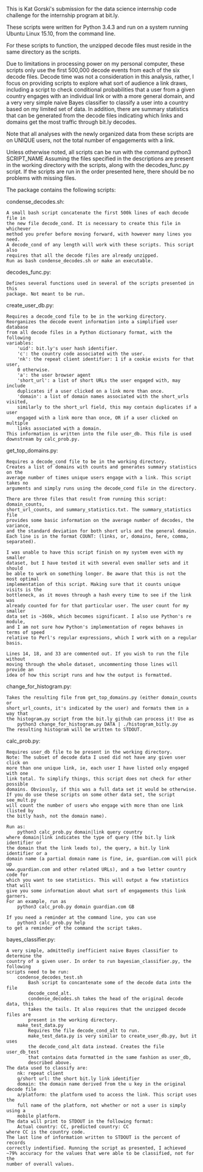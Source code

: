 This is Kat Gorski's submission for the data science internship code challenge
for the internship program at bit.ly.

These scripts were written for Python 3.4.3 and run on a system running
Ubuntu Linux 15.10, from the command line. 

For these scripts to function, the unzipped decode files must reside in the same
directory as the scripts. 

Due to limitations in processing power on my personal computer, these scripts 
only use the first 500,000 decode events from each of the six decode files. 
Decode time was not a consideration in this analysis, rather, I focus on
providing scripts to explore what sort of audience a link draws, including a
script to check conditional probabilities that a user from a given country
engages with an individual link or with a more general domain, and a very very
simple naive Bayes classifier to classify a user into a country based on my
limited set of data. In addition, there are summary statistics that can be
generated from the decode files indicating which links and domains get the
most traffic through bit.ly decodes. 

Note that all analyses with the newly organized data from these scripts are on
UNIQUE users, not the total number of engagements with a link.  

Unless otherwise noted, all scripts can be run with the command
    python3 SCRIPT_NAME
Assuming the files specified in the descriptions are present in the working
directory with the scripts, along with the decodes_func.py script. If the
scripts are run in the order presented here, there should be no problems with
missing files. 

The package contains the following scripts:

condense_decodes.sh:

    A small bash script concatenate the first 500k lines of each decode file in
    the new file decode_cond. It is necessary to create this file in whichever
    method you prefer before moving forward, with however many lines you need.
    A decode_cond of any length will work with these scripts. This script also
    requires that all the decode files are already unzipped. 
    Run as bash condense_decodes.sh or make an executable. 

decodes_func.py:

    Defines several functions used in several of the scripts presented in this
    package. Not meant to be run. 

create_user_db.py:

    Requires a decode_cond file to be in the working directory. 
    Reorganizes the decode event information into a simplified user database
    from all decode files in a Python dictionary format, with the following
    variables: 
        'uid': bit.ly's user hash identifier.
        'c': the country code associated with the user.
        'nk': the repeat client identifier: 1 if a cookie exists for that user,
        0 otherwise.
        'a': the user browser agent
        'short_url': a list of short URLs the user engaged with, may include
        duplicates if a user clicked on a link more than once.
        'domain': a list of domain names associated with the short_urls visited,
        similarly to the short_url field, this may contain duplicates if a user
        engaged with a link more than once, OR if a user clicked on multiple
        links associated with a domain. 
    This information is written into the file user_db. This file is used
    downstream by calc_prob.py. 

get_top_domains.py:

    Requires a decode_cond file to be in the working directory.
    Creates a list of domains with counts and generates summary statistics on the
    average number of times unique users engage with a link. This script takes no
    arguments and simply runs using the decode_cond file in the directory.

    There are three files that result from running this script: domain_counts, 
    short_url_counts, and summary_statistics.txt. The summary_statistics file
    provides some basic information on the average number of decodes, the variance,
    and the standard deviation for both short urls and the general domain. 
    Each line is in the format COUNT: (links, or, domains, here, comma, separated). 

    I was unable to have this script finish on my system even with my smaller
    dataset, but I have tested it with several even smaller sets and it should
    be able to work on something longer. Be aware that this is not the most optimal
    implementation of this script. Making sure that it counts unique visits is the
    bottleneck, as it moves through a hash every time to see if the link was
    already counted for for that particular user. The user count for my smaller
    data set is ~360k, which becomes significant. I also use Python's re module,
    and I am not sure how Python's implementation of regex behaves in terms of speed
    relative to Perl's regular expressions, which I work with on a regular basis.

    Lines 14, 18, and 33 are commented out. If you wish to run the file without
    moving through the whole dataset, uncommenting those lines will provide an
    idea of how this script runs and how the output is formatted. 

change_for_histogram.py:

    Takes the resulting file from get_top_domains.py (either domain_counts or
    short_url_counts, it's indicated by the user) and formats them in a way that
    the histogram.py script from the bit.ly github can process it! Use as
        python3 change_for_histogram.py DATA | ./histogram_bitly.py
    The resulting histogram will be written to STDOUT. 

calc_prob.py:

    Requires user_db file to be present in the working directory.
    Note: The subset of decode data I used did not have any given user click on
    more than one unique link, ie, each user I have listed only engaged with one
    link total. To simplify things, this script does not check for other possible
    domains. Obviously, if this was a full data set it would be otherwise. 
    If you do use these scripts on some other data set, the script see_mult.py
    will count the number of users who engage with more than one link (listed by
    the bitly hash, not the domain name).

    Run as:
        python3 calc_prob.py domain|link query country
    where domain|link indicates the type of query (the bit.ly link identifier or
    the domain that the link leads to), the query, a bit.ly link identifier or a
    domain name (a partial domain name is fine, ie, guardian.com will pick up
    www.guardian.com and other related URLs), and a two letter country code for
    which you want to see statistics. This will output a few statistics that will
    give you some information about what sort of engagements this link garners. 
    For an example, run as
        python3 calc_prob.py domain guardian.com GB

    If you need a reminder at the command line, you can use
        python3 calc_prob.py help
    to get a reminder of the command the script takes.

bayes_classifier.py:

    A very simple, admittedly inefficient naive Bayes classifier to determine the
    country of a given user. In order to run bayesian_classifier.py, the following
    scripts need to be run:
        condense_decodes_test.sh
            Bash script to concantenate some of the decode data into the file
            decode_cond_alt.
            condense_decodes.sh takes the head of the original decode data, this
            takes the tails. It also requires that the unzipped decode files are
            present in the working directory.
        make_test_data.py
            Requires the file decode_cond_alt to run.
            make_test_data.py is very similar to create_user_db.py, but it uses
            the decode_cond_alt data instead. Creates the file user_db_test
            that contains data formatted in the same fashion as user_db,
            described above. 
    The data used to classify are:
        nk: repeat client
        g/short url: the short bit.ly link identifier
        domain: the domain name derived from the u key in the original decode file
        a/platform: the platform used to access the link. This script uses the
        full name of the platform, not whether or not a user is simply using a
        mobile platform. 
    The data will print to STDOUT in the following format:
        Actual country: CC, predicted country: CC
    where CC is the country code. 
    The last line of information written to STDOUT is the percent of records
    correctly indentified. Running the script as presented, I achieved 
    ~79% accuracy for the values that were able to be classified, not for the 
    number of overall values. 
